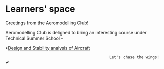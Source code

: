 # Learners' space
Greetings from the Aeromodelling Club!

Aeromodelling Club is delighed to bring an interesting course under Technical Summer School -

   •[Design and Stability analysis of Aircraft](https://github.com/AeromodellingClubIITB/learner-space/blob/6306be7a77b659b7075bc6139626400aed502b50/Aircraft)

                                                  
                                                  Let's chase the wings! 🛩
 
 

 
